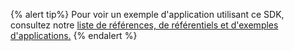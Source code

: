 {% alert tip%}
Pour voir un exemple d'application utilisant ce SDK, consultez notre [liste de références, de référentiels et d'exemples d'applications.]({{site.baseurl}}/developer_guide/references/)
{% endalert %}
